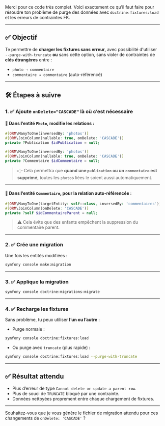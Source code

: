 Merci pour ce code très complet. Voici exactement ce qu’il faut faire pour résoudre ton problème de purge des données avec `doctrine:fixtures:load` et les erreurs de contraintes FK.

---

## ✅ Objectif

Te permettre de **charger les fixtures sans erreur**, avec possibilité d'utiliser `--purge-with-truncate` **ou** sans cette option, sans violer de contraintes de **clés étrangères** entre :

* `photo → commentaire`
* `commentaire → commentaire` (auto-référencé)

---

## 🛠️ Étapes à suivre

### 1. ✅ Ajoute `onDelete="CASCADE"` là où c’est nécessaire

#### 🔁 Dans l’entité `Photo`, modifie les relations :

```php
#[ORM\ManyToOne(inversedBy: 'photos')]
#[ORM\JoinColumn(nullable: true, onDelete: 'CASCADE')]
private ?Publication $idPublication = null;

#[ORM\ManyToOne(inversedBy: 'photos')]
#[ORM\JoinColumn(nullable: true, onDelete: 'CASCADE')]
private ?Commentaire $idCommentaire = null;
```

> 👉 Cela permettra que **quand une `publication` ou un `commentaire` est supprimé**, toutes les `photo`s liées le soient aussi automatiquement.

---

#### 🔁 Dans l’entité `Commentaire`, pour la **relation auto-référencée** :

```php
#[ORM\ManyToOne(targetEntity: self::class, inversedBy: 'commentaires')]
#[ORM\JoinColumn(onDelete: 'CASCADE')]
private ?self $idCommentaireParent = null;
```

> ⚠️ Cela évite que des enfants empêchent la suppression du commentaire parent.

---

### 2. ✅ Crée une migration

Une fois les entités modifiées :

```bash
symfony console make:migration
```

---

### 3. ✅ Applique la migration

```bash
symfony console doctrine:migrations:migrate
```

---

### 4. ✅ Recharge les fixtures

Sans problème, tu peux utiliser **l’un ou l’autre** :

* Purge normale :

```bash
symfony console doctrine:fixtures:load
```

* Ou purge avec `truncate` (plus rapide) :

```bash
symfony console doctrine:fixtures:load --purge-with-truncate
```

---

## ✅ Résultat attendu

* Plus d’erreur de type `Cannot delete or update a parent row`.
* Plus de souci de `TRUNCATE` bloqué par une contrainte.
* Données nettoyées proprement entre chaque chargement de fixtures.

---

Souhaitez-vous que je vous génère le fichier de migration attendu pour ces changements de `onDelete: 'CASCADE'` ?
